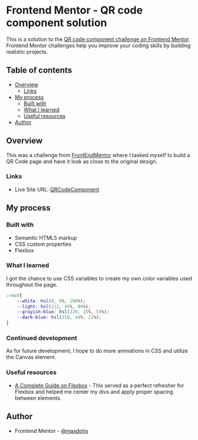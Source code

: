 # Frontend Mentor - QR code component solution

This is a solution to the [QR code component challenge on Frontend Mentor](https://www.frontendmentor.io/challenges/qr-code-component-iux_sIO_H). Frontend Mentor challenges help you improve your coding skills by building realistic projects. 

## Table of contents

- [Overview](#overview)
  - [Links](#links)
- [My process](#my-process)
  - [Built with](#built-with)
  - [What I learned](#what-i-learned)
  - [Useful resources](#useful-resources)
- [Author](#author)

## Overview
This was a challenge from [FrontEndMentor](https://www.frontendmentor.io/challenges/qr-code-component-iux_sIO_H) where I tasked myself to build a QR Code page and have it look as close to the original design. 

### Links

- Live Site URL: [QRCodeComponent](https://maxdotjs.github.io/QRCodeComponent/)

## My process

### Built with

- Semantic HTML5 markup
- CSS custom properties
- Flexbox

### What I learned

I got the chance to use CSS variables to create my own color variables used throughout the page. 

```css
:root{
    --white: hsl(0, 0%, 100%);
    --light: hsl(212, 45%, 89%);
    --grayish-blue: hsl(220, 15%, 55%);
    --dark-blue: hsl(218, 44%, 22%);
}
```

### Continued development

As for future development, I hope to do more animations in CSS and utilize the Canvas element. 

### Useful resources

- [A Complete Guide on Flexbox](https://css-tricks.com/snippets/css/a-guide-to-flexbox/) - This served as a perfect refresher for Flexbox and helped me center my divs and apply proper spacing between elements. 

## Author

- Frontend Mentor - [@maxdotjs](https://www.frontendmentor.io/profile/maxdotjs)
